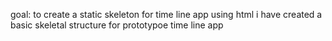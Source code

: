 goal: to create a static skeleton for time line app
 using html i have created a basic skeletal structure for prototypoe time line app
